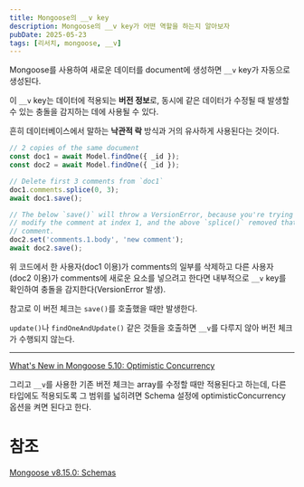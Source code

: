 ```yaml
---
title: Mongoose의 __v key
description: Mongoose의 __v key가 어떤 역할을 하는지 알아보자
pubDate: 2025-05-23
tags: [리서치, mongoose, __v]
---
```


Mongoose를 사용하여 새로운 데이터를 document에 생성하면 `__v` key가 자동으로 생성된다.

이 `__v` key는 데이터에 적용되는 **버전 정보**로, 동시에 같은 데이터가 수정될 때 발생할 수 있는 충돌을 감지하는 데에 사용될 수 있다.

흔히 데이터베이스에서 말하는 **낙관적 락** 방식과 거의 유사하게 사용된다는 것이다.

```jsx
// 2 copies of the same document
const doc1 = await Model.findOne({ _id });
const doc2 = await Model.findOne({ _id });

// Delete first 3 comments from `doc1`
doc1.comments.splice(0, 3);
await doc1.save();

// The below `save()` will throw a VersionError, because you're trying to
// modify the comment at index 1, and the above `splice()` removed that
// comment.
doc2.set('comments.1.body', 'new comment');
await doc2.save();
```

위 코드에서 한 사용자(doc1 이용)가 comments의 일부를 삭제하고 다른 사용자(doc2 이용)가 comments에 새로운 요소를 넣으려고 한다면 내부적으로 `__v` key를 확인하여 충돌을 감지한다(VersionError 발생).

참고로 이 버전 체크는 `save()`를 호출했을 때만 발생한다.

`update()`나 `findOneAndUpdate()` 같은 것들을 호출하면 `__v`를 다루지 않아 버전 체크가 수행되지 않는다.

---

[What's New in Mongoose 5.10: Optimistic Concurrency](https://thecodebarbarian.com/whats-new-in-mongoose-5-10-optimistic-concurrency.html)

그리고 `__v`를 사용한 기존 버전 체크는 array를 수정할 때만 적용된다고 하는데, 다른 타입에도 적용되도록 그 범위를 넓히려면 Schema 설정에 optimisticConcurrency 옵션을 켜면 된다고 한다.

# 참조

[Mongoose v8.15.0: Schemas](https://mongoosejs.com/docs/guide.html#versionKey)